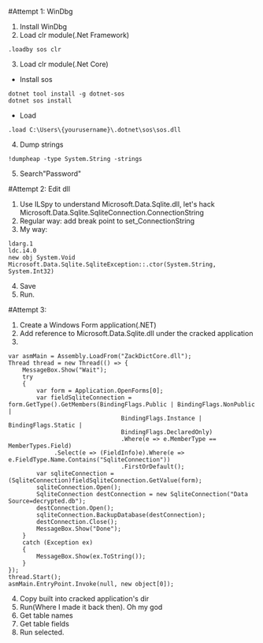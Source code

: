 #Attempt 1: WinDbg
1. Install WinDbg
2. Load clr module(.Net Framework)
```
.loadby sos clr
```
3. Load clr module(.Net Core)
- Install sos
```
dotnet tool install -g dotnet-sos
dotnet sos install
```
- Load
```
.load C:\Users\{yourusername}\.dotnet\sos\sos.dll
```
4. Dump strings
```
!dumpheap -type System.String -strings
```
5. Search"Password"

#Attempt 2: Edit dll
1. Use ILSpy to understand Microsoft.Data.Sqlite.dll, let's hack Microsoft.Data.Sqlite.SqliteConnection.ConnectionString
2. Regular way: add break point to set_ConnectionString
3. My way:
```
ldarg.1
ldc.i4.0
new obj System.Void Microsoft.Data.Sqlite.SqliteException::.ctor(System.String, System.Int32)
```
4. Save
5. Run. 

#Attempt 3:
1. Create a Windows Form application(.NET)
2. Add reference to Microsoft.Data.Sqlite.dll under the cracked application
3. 
```
var asmMain = Assembly.LoadFrom("ZackDictCore.dll");
Thread thread = new Thread(() => {
	MessageBox.Show("Wait");
	try
	{
		var form = Application.OpenForms[0];
		var fieldSqliteConnection = form.GetType().GetMembers(BindingFlags.Public | BindingFlags.NonPublic |
								BindingFlags.Instance | BindingFlags.Static |
								BindingFlags.DeclaredOnly)
								.Where(e => e.MemberType == MemberTypes.Field)
			 .Select(e => (FieldInfo)e).Where(e => e.FieldType.Name.Contains("SqliteConnection"))
								.FirstOrDefault();
		var sqliteConnection = (SqliteConnection)fieldSqliteConnection.GetValue(form);
		sqliteConnection.Open();
		SqliteConnection destConnection = new SqliteConnection("Data Source=decrypted.db");
		destConnection.Open();
		sqliteConnection.BackupDatabase(destConnection);
		destConnection.Close();
		MessageBox.Show("Done");
	}
	catch (Exception ex)
	{
		MessageBox.Show(ex.ToString());
	}
});
thread.Start();
asmMain.EntryPoint.Invoke(null, new object[0]);
```
4. Copy built into cracked application's dir
5. Run(Where I made it back then). Oh my god
6. Get table names
7. Get table fields
8. Run selected.